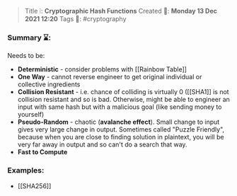 > Title ❕: **Cryptographic Hash Functions**
> Created 📅: **Monday 13 Dec 2021 12:20**
  Tags 📎: #cryptography
 
### Summary ⌛:
Needs to be:
- **Deterministic** - consider problems with [[Rainbow Table]]
- **One Way** - cannot reverse engineer to get original individual or collective ingredients 
- **Collision Resistant** - i.e. chance of colliding is virtually 0 ([[SHA1]] is not collision resistant and so is bad. Otherwise, might be able to engineer an input with same hash but with a malicious goal (like sending money to yourself)
- **Pseudo-Random** - chaotic (**avalanche effect**). Small change to input gives very large change in output. Sometimes called "Puzzle Friendly", because when you are close to finding solution in plaintext, you will be very far away in output and so can't do a search that way.
- **Fast to Compute**

### Examples:
- [[SHA256]]
